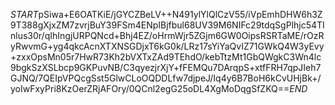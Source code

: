 $START$pSiwa+E6OATKiE/jGYCZBeLV++N491ylYlQlCzV55/iVpEmhDHW6h3Z9T388gXjxZM7zvrjBuY39FSm4ENpIBjfbul68UV39M6NIFc29tdqSgPlhjc54TInlus30r/qIhIngjURPQNcd+Bhj4EZ/oHrmWjr5ZGjm6GW0OipsRSRTaME/rOzRyRwvmG+yg4qkcAcnXTXNSGDjxT6kG0k/LRz17sYiYaQvIZ71GWkQ4W3yEvy+zxxOpsMn05r7HwR73Kh2bVXTxZAd9TEhdO/kebTtzMt1GbQWgkC3Wn4lc9bgkSzXSLbcp9GKPuvNB/C3qyezjrXjY+fFEMQu7DArqpS+xtfFRH7qpJIeh7GJNQ/7QEIpVPQcgSst5GlwCLoOQDDLfw7djpeJ/Iq4y6B7BoH6kCvUHjBk+/yoIwFxyPri8KzOerZRjAFOry/0QCnl2egG25oDL4XgMoDqgSfZKQ==$END$
